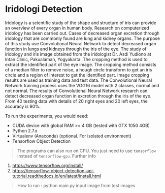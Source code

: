 # Iridologi Detection

Iridology is a scientific study of the shape and structure of iris can provide an overview of every organ in human body. Research on computerized iridology has been carried out. Cases of decreased organ excretion through iridology that are commonly found are lung and kidney organs. The purpose of this study use Convolutional Neural Network to detect decreased organ function in lungs and kidneys through the iris of the eye. The study of iridology and iris image obtained from the iridologist Dr. Asdi Yudiono at Intan Clinic, Pakualaman, Yogyakarta. The cropping method is used to extract the identified part of the eye image. The cropping method consists of a median filter to remove noise, a hough circle transform to get an iris circle and a region of interest to get the identified part. Image cropping results are used as training data and test data. The Convolutional Neural Network training process uses the VGG16 model with 2 classes, normal and not normal. The results of Convolutional Neural Network research can detect decreased organ function in excretion through the iris of the eye. From 40 testing data with details of 20 right eyes and 20 left eyes, the accuracy is 90%.

To run the experiments, you would need:

* CUDA device with global RAM >= 4 GB (tested with GTX 1050 4GB)
* Python 2.7.x
* Virtualenv (Anaconda) (optional. For isolated environment)
* Tensorflow Object Detection

> The programs can also run on CPU. You just need to use `tensorflow` instead of `tensorflow-gpu`. Further info 
1. https://www.tensorflow.org/install/
2. https://tensorflow-object-detection-api-tutorial.readthedocs.io/en/latest/install.html

> How to run :
> python main.py
> input image from test images

